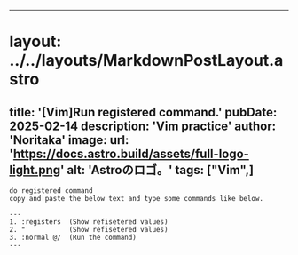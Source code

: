 
---
# layout: ../../layouts/MarkdownPostLayout.astro
title: '[Vim]Run registered command.'
pubDate: 2025-02-14
description: 'Vim practice'
author: 'Noritaka'
image:
    url: 'https://docs.astro.build/assets/full-logo-light.png'
    alt: 'Astroのロゴ。'
tags: ["Vim",]
---


```
do registered command 
copy and paste the below text and type some commands like below.

---
1. :registers  (Show refisetered values)
2. "           (Show refisetered values)
3. :normal @/  (Run the command)
---
 

```

